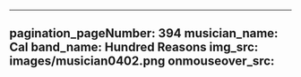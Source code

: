 ------
pagination_pageNumber: 394
musician_name: Cal
band_name: Hundred Reasons
img_src: images/musician0402.png
onmouseover_src: 
------